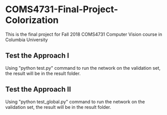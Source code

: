 # COMS4731-Final-Project-Colorization
This is the final project for Fall 2018 COMS4731 Computer Vision course in Columbia University

## Test the Approach I
Using "python test.py" command to run the network on the validation set, the result will be in the result folder.

## Test the Approach II
Using "python test_global.py" command to run the network on the validation set, the result will be in the result folder.
